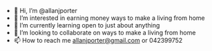 - 👋 Hi, I’m @allanjporter
- 👀 I’m interested in earning money ways to make a living from home
- 🌱 I’m currently learning open to just about anything
- 💞️ I’m looking to collaborate on ways to make a living from home
- 📫 How to reach me allanjporter@gmail.com or 042399752

<!---
allanjporter/allanjporter is a ✨ special ✨ repository because its `README.md` (this file) appears on your GitHub profile.
You can click the Preview link to take a look at your changes.
--->
